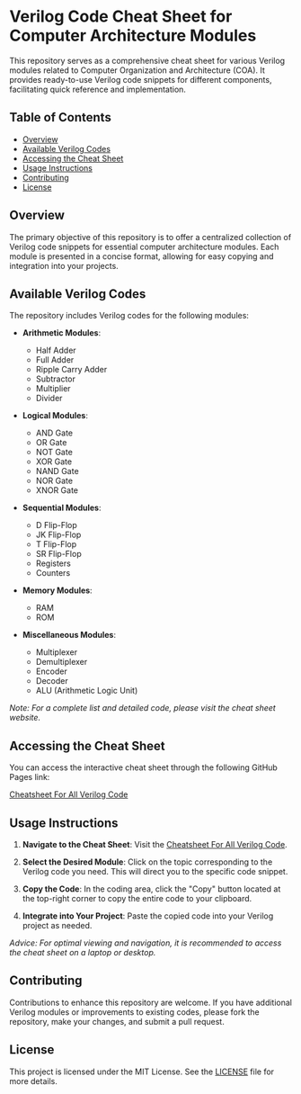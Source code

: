 # Verilog Code Cheat Sheet for Computer Architecture Modules

This repository serves as a comprehensive cheat sheet for various Verilog modules related to Computer Organization and Architecture (COA). It provides ready-to-use Verilog code snippets for different components, facilitating quick reference and implementation.

## Table of Contents

- [Overview](#overview)
- [Available Verilog Codes](#available-verilog-codes)
- [Accessing the Cheat Sheet](#accessing-the-cheat-sheet)
- [Usage Instructions](#usage-instructions)
- [Contributing](#contributing)
- [License](#license)

## Overview

The primary objective of this repository is to offer a centralized collection of Verilog code snippets for essential computer architecture modules. Each module is presented in a concise format, allowing for easy copying and integration into your projects.

## Available Verilog Codes

The repository includes Verilog codes for the following modules:

- **Arithmetic Modules**:
  - Half Adder
  - Full Adder
  - Ripple Carry Adder
  - Subtractor
  - Multiplier
  - Divider

- **Logical Modules**:
  - AND Gate
  - OR Gate
  - NOT Gate
  - XOR Gate
  - NAND Gate
  - NOR Gate
  - XNOR Gate

- **Sequential Modules**:
  - D Flip-Flop
  - JK Flip-Flop
  - T Flip-Flop
  - SR Flip-Flop
  - Registers
  - Counters

- **Memory Modules**:
  - RAM
  - ROM

- **Miscellaneous Modules**:
  - Multiplexer
  - Demultiplexer
  - Encoder
  - Decoder
  - ALU (Arithmetic Logic Unit)

*Note: For a complete list and detailed code, please visit the cheat sheet website.*

## Accessing the Cheat Sheet

You can access the interactive cheat sheet through the following GitHub Pages link:

[Cheatsheet For All Verilog Code](https://klsavaj.github.io/Computer-Architecture-VerilogCodes-Sheet/)

## Usage Instructions

1. **Navigate to the Cheat Sheet**: Visit the [Cheatsheet For All Verilog Code](https://klsavaj.github.io/VerilogCode-All-Modules-COA-Notes/).

2. **Select the Desired Module**: Click on the topic corresponding to the Verilog code you need. This will direct you to the specific code snippet.

3. **Copy the Code**: In the coding area, click the "Copy" button located at the top-right corner to copy the entire code to your clipboard.

4. **Integrate into Your Project**: Paste the copied code into your Verilog project as needed.

*Advice: For optimal viewing and navigation, it is recommended to access the cheat sheet on a laptop or desktop.*

## Contributing

Contributions to enhance this repository are welcome. If you have additional Verilog modules or improvements to existing codes, please fork the repository, make your changes, and submit a pull request.

## License

This project is licensed under the MIT License. See the [LICENSE](LICENSE) file for more details.

